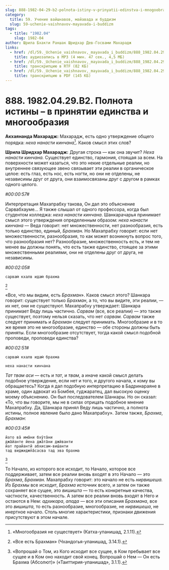 ```yaml
---
slug: 888-1982-04-29-b2-polnota-istiny-v-prinyatii-edinstva-i-mnogoobraziya
category:
  title: 59. Учение вайшнавов, майавада и буддизм
  slug: 59-uchenie-vaishnavov-mayavada-i-buddizm
tags:
  - title: "1982.04"
    slug: 1982-04
author: Шрила Бхакти Ракшак Шридхар Дев-Госвами Махарадж
links:
  - href: /dl/59._Uchenie_vaishnavov,_mayavada_i_buddizm/888_1982.04.29.B2_SridharMj_Polnota_istiny--v_prinjatii_edinstva_i_mnogoobrazija.mp3
    title: аудиозапись в MP3 (4 мин. 47 сек., 4,5 МБ)
  - href: /dl/59._Uchenie_vaishnavov,_mayavada_i_buddizm/888_1982.04.29.B2_SridharMj_Polnota_istiny--v_prinjatii_edinstva_i_mnogoobrazija.rtf
    title: транскрипцию в RTF (82 КБ)
  - href: /dl/59._Uchenie_vaishnavov,_mayavada_i_buddizm/888_1982.04.29.B2_SridharMj_Polnota_istiny--v_prinjatii_edinstva_i_mnogoobrazija.pdf
    title: транскрипцию в PDF (145 КБ)
---
```


# 888. 1982.04.29.B2. Полнота истины – в принятии единства и многообразия

**Акхаянанда Махарадж:** Махарадж, есть одно утверждение общего порядка: *неха нанасти кинчана*[^_ftn1]. Каков смысл этих слов?

**Шрила Шридхар Махарадж:** Другая строка — как она звучит? *Неха нанасти кинчана.* Существует единство, гармония, стоящая за всем. На поверхности может казаться, что это некие отдельные реалии, но внутреннее связующее звено связывает эти реалии в органическое целое: есть глаз, есть нос, есть ногти, но они не отделены, не независимы друг от друга, они взаимосвязаны друг с другом в рамках одного целого.

*#00:00:57#*

Интерпретация Махапрабху такова, Он дал это объяснение Сарвабхауме… Я также слышал от одного профессора, когда был студентом колледжа: *неха нанасти кинчана*. Шанкарачарья принимает смысл этого утверждения определенным образом: *неха нанасти кинчана* — Веда говорит: нет множественности, нет разнообразия, есть только единство, единый, *Брахман.* Но Махапрабху говорит: если нет множественности, разнообразия, то как может возникнуть вопрос того, что разнообразия нет? Разнообразие, множественность есть, и тем не менее вы должны понять, что есть также единство, стоящее за этими множественными реалиями, они не отделены друг от друга, не независимы.

*#00:02:05#*

    сарвам̇ кхалв идам̇ брахма
[^_ftn2]

«Все, что мы видим, есть *Брахман*». Каков смысл этого? Шанкара говорит: существует только *Брахман*, а то, что вы видите, эти реалии, — их нет, они не существуют. Махапрабху утверждает: Шанкара принимает Веду лишь частично. *Сарвам* (все, все реалии) — это также существует, поэтому нельзя сказать, что нет *сарвам. Сарвам* также следует принимать и *Брахман* следует принимать. Многообразие и в то же время это не многообразие, единство — обе стороны должны быть приняты. Если многообразие отсутствует, тогда какой смысл подобной проповеди, проповеди единства?

*#00:02:51#*

    сарвам̇ кхалв идам̇ брахма

    неха нанасти кинчана

*Тат твам аси* — есть и *тат*, и *твам*, а иначе какой смысл делать подобное утверждение, если нет и того, и другого начала, к кому вы обращаетесь? Когда я дал подобную интерпретацию в Бадринараяне в храме, один адвокат из Бомбея, гуджаратец, дал высокую оценку моему объяснению. Он был последователем Шанкары. Но он сказал: «То, что вы говорите, мы не в силах отрицать подобное мнение Махапрабху. Да, Шанкара принял Веду лишь частично, а полнота истины, полное явление было дано Махапрабху». Затем также, *Брахма*, *Брахман*:

*#00:03:45#*

    йато ва̄ има̄ни бхӯта̄ни
    джа̄йанте йена джа̄та̄ни джӣванти
    йат прайантй абхисам-виш́анти
    тад виджиджн̃а̄сасва тад эва брахма
[^_ftn3]

То Начало, из которого все исходит, то Начало, которое все поддерживает, затем все реалии вновь входят в это Начало — это *Брахма*, *Брахман.* Махапрабху говорит: это начало не есть *нирвишеша.* Из *Брахмы* все исходит, *Брахма* источник всего, и затем он также сохраняет все сущее, это *вишишта* — то есть конкретные качества, частности, качественность. А затем все реалии вновь входят в Него и остаются в Нем: *адхикара*, *апада* — все эти описания *Брахмана*, все это *вишишта*, то есть разнообразие, многообразие, не *нирвишеша*, не инертное начало. Столь многие характеристики, признаки движения присутствуют в этом начале.



[^_ftn1]: «Многообразия не существует» (Катха-упанишад, 2.1.11).

[^_ftn2]: «Все есть Брахман» (Чхандогья-упанишад, 3.14.1).

[^_ftn3]: «Вопрошай о Том, из Кого исходит все сущее, в Ком пребывает все сущее и в Ком оно находит свой конец. Вопрошай о Нем — Он есть Брахма (Абсолют)» («Таиттирия-упанишад», 3.1.1).

